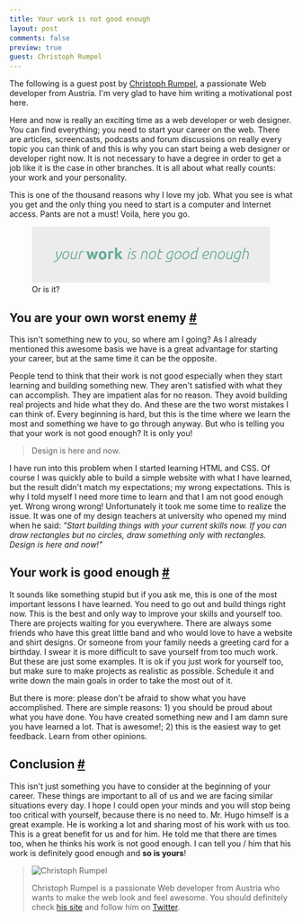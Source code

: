 ```yaml
---
title: Your work is not good enough
layout: post
comments: false
preview: true
guest: Christoph Rumpel
---
```

<section>
<p class='explanation'>The following is a guest post by <a href="http://christoph-rumpel.com/">Christoph Rumpel</a>, a passionate Web developer from Austria. I'm very glad to have him writing a motivational post here.</p>
<p>Here and now is really an exciting time as a web developer or web designer. You can find everything; you need to start your career on the web. There are articles, screencasts, podcasts and forum discussions on really every topic you can think of and this is why you can start being a web designer or developer right now. It is not necessary to have a degree in order to get a job like it is the case in other branches. It is all about what really counts: your work and your personality.</p>
<p>This is one of the thousand reasons why I love my job. What you see is what you get and the only thing you need to start is a computer and Internet access. Pants are not a must! Voila, here you go.</p>
<figure class="figure">
<img src="/images/your-work-is-not-good-enough__catch-phrase.png" alt="" />
<figcaption>Or is it?</figcaption>
</figure>
</section>
<section id="you-are-your-own-worst-enemy">
<h2>You are your own worst enemy <a href="#you-are-your-own-worst-enemy">#</a></h2>
<p>This isn't something new to you, so where am I going? As I already mentioned this awesome basis we have is a great advantage for starting your career, but at the same time it can be the opposite.</p>
<p>People tend to think that their work is not good especially when they start learning and building something new. They aren't satisfied with what they can accomplish. They are impatient alas for no reason. They avoid building real projects and  hide what they do. And these are the two worst mistakes I can think of. Every beginning is hard, but this is the time where we learn the most and something we have to go through anyway. But who is telling you that your work is not good enough? It is only you!</p>
<blockquote class="pull-quote--right">Design is here and now.</blockquote>
<p>I have run into this problem when I started learning HTML and CSS. Of course I was quickly able to build a simple website with what I have learned, but the result didn't match my expectations; my wrong expectations. This is why I told myself I need more time to learn and that I am not good enough yet. Wrong wrong wrong! Unfortunately it took me some time to realize the issue. It was one of my design teachers at university who opened my mind when he said: <em>"Start building things with your current skills now. If you can draw rectangles but no circles, draw something only with rectangles. Design is here and now!"</em></p>
</section>
<section id="your-work-is-good-enough">
<h2>Your work is good enough <a href="#your-work-is-good-enough">#</a></h2>
<p>It sounds like something stupid but if you ask me, this is one of the most important lessons I have learned. You need to go out and build things right now. This is the best and only way to improve your skills and yourself too. There are projects waiting for you everywhere. There are always some friends who have this great little band and who would love to have a website and shirt designs. Or someone from your family needs a greeting card for a birthday. I swear it is more difficult to save yourself from too much work. But these are just some examples. It is ok if you just work for yourself too, but make sure to make projects as realistic as possible. Schedule it and write down the main goals in order to take the most out of it.</p>
<p>But there is more: please don't be afraid to show what you have accomplished. There are simple reasons: 1) you should be proud about what you have done. You have created something new and I am damn sure you have learned a lot. That is awesome!; 2) this is the easiest way to get feedback. Learn from other opinions.</p>
</section>
<section id="conclusion">
<h2>Conclusion <a href="#conclusion">#</a></h2>
<p>This isn't just something you have to consider at the beginning of your career. These things are important to all of us and we are facing similar situations every day. I hope I could open your minds and you will stop being too critical with yourself, because there is no need to. Mr. Hugo himself is a great example. He is working a lot and sharing most of his work with us too. This is a great benefit for us and for him. He told me that there are times too, when he thinks his work is not good enough. I can tell you / him that his work is definitely good enough and <strong>so is yours</strong>!</p>
<blockquote class="quote">
<img src="http://christoph-rumpel.com/wp-content/themes/cr2013/_/img/icon_christoph.png" alt="Christoph Rumpel" class="pull-image--left"  style="height: 150px">
<p>Christoph Rumpel is a passionate Web developer from Austria who wants to make the web look and feel awesome. You should definitely check <a href="http://christoph-rumpel.com/">his site</a> and follow him on <a href="https://twitter.com/christophrumpel">Twitter</a>.</p>
</blockquote>
</section>